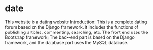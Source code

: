 # date
This website is a dating website
Introduction:
This is a complete dating forum based on the Django framework. It includes the functions of publishing articles, commenting, searching, etc. The front end uses the 
Bootstrap framework; The back-end part is based on the Django framework, and the database part uses the MySQL database.
